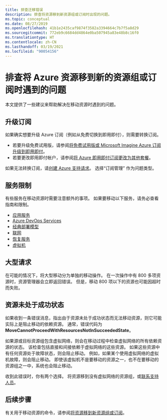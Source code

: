 ```yaml
---
title: 排查迁移错误
description: 排查将资源移到新资源组或订阅时出现的问题。
ms.topic: conceptual
ms.date: 08/27/2019
ms.openlocfilehash: 41b1e2435caf9874f3582a3394664c7b7f5a8d29
ms.sourcegitcommit: 772eb9c6684dd4864e0ba507945a83e48b8c16f0
ms.translationtype: HT
ms.contentlocale: zh-CN
ms.lasthandoff: 03/19/2021
ms.locfileid: "90054156"
---
```

# <a name="troubleshoot-moving-azure-resources-to-new-resource-group-or-subscription"></a>排查将 Azure 资源移到新的资源组或订阅时遇到的问题

本文提供了一些建议来帮助解决在移动资源时遇到的问题。

## <a name="upgrade-a-subscription"></a>升级订阅

如果确实想要升级 Azure 订阅（例如从免费切换到即用即付），则需要转换订阅。

* 若要升级免费试用版，请参阅[将免费试用版或 Microsoft Imagine Azure 订阅升级到即用即付](../../cost-management-billing/manage/upgrade-azure-subscription.md)。
* 若要更改即用即付帐户，请参阅[将 Azure 即用即付订阅更改为其他套餐](../../cost-management-billing/manage/switch-azure-offer.md)。

如果无法转换订阅，请[创建 Azure 支持请求](../../azure-portal/supportability/how-to-create-azure-support-request.md)。 选择“订阅管理”  作为问题类型。

## <a name="service-limitations"></a>服务限制

有些服务在移动资源时需要注意额外的事项。 如果要移动以下服务，请务必查看指南和限制。

* [应用服务](./move-limitations/app-service-move-limitations.md)
* [Azure DevOps Services](/azure/devops/organizations/billing/change-azure-subscription?toc=/azure/azure-resource-manager/toc.json)
* [经典部署模型](./move-limitations/classic-model-move-limitations.md)
* [联网](./move-limitations/networking-move-limitations.md)
* [恢复服务](../../backup/backup-azure-move-recovery-services-vault.md?toc=/azure/azure-resource-manager/toc.json)
* [虚拟机](./move-limitations/virtual-machines-move-limitations.md)

## <a name="large-requests"></a>大型请求

在可能的情况下，将大型移动分为单独的移动操作。 在一次操作中有 800 多项资源时，资源管理器会立即返回错误。 但是，移动 800 项以下的资源也可能因超时而失败。

## <a name="resource-not-in-succeeded-state"></a>资源未处于成功状态

如果收到一条错误消息，指出由于资源未处于成功状态而无法移动资源，则它可能实际上是阻止移动的依赖资源。 通常，错误代码为 **MoveCannotProceedWithResourcesNotInSucceededState**。

如果源或目标资源组包含虚拟网络，则会在移动过程中检查虚拟网络的所有依赖资源的状态。 该检查包括直接和间接依赖于虚拟网络的这些资源。 如果这些资源中有任何资源处于故障状态，则会阻止移动。 例如，如果某个使用虚拟网络的虚拟机故障，则会阻止移动。 即使该虚拟机不是要移动的资源之一，也不在要移动的资源组之一中，系统也会阻止移动。

收到此错误时，你有两个选择。 将资源移到没有虚拟网络的资源组，或[联系支持人员](../../azure-portal/supportability/how-to-create-azure-support-request.md)。

## <a name="next-steps"></a>后续步骤

有关用于移动资源的命令，请参阅[将资源移到新资源组或订阅](move-resource-group-and-subscription.md)。
